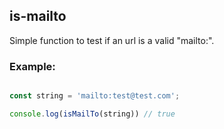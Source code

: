 ## is-mailto

Simple function to test if an url is a valid "mailto:".

### Example:

```js

const string = 'mailto:test@test.com';

console.log(isMailTo(string)) // true

```
